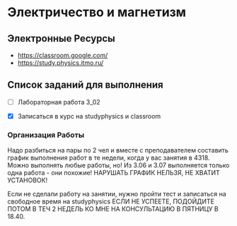# Электричество и магнетизм

## Электронные Ресурсы
- https://classroom.google.com/
- https://study.physics.itmo.ru/

## Список заданий для выполнения

- [ ] Лабораторная работа 3_02

- [x] Записаться в курс на studyphysics и classroom

### Организация Работы
Надо разбиться на пары по 2 чел и вместе с преподавателем составить график выполнения работ в те недели, когда у вас занятия в 4318. 
Можно выполнять любые работы, но! Из 3.06 и 3.07 выполняется только одна работа - они похожие!
НАРУШАТЬ ГРАФИК НЕЛЬЗЯ, НЕ ХВАТИТ УСТАНОВОК!

Если не сделали работу на занятии, нужно пройти тест и записаться на свободное время на studyphysics
ЕСЛИ НЕ УСПЕЕТЕ, ПОДОЙДИТЕ ПОТОМ В ТЕЧ 2 НЕДЕЛЬ КО МНЕ НА КОНСУЛЬТАЦИЮ В ПЯТНИЦУ В 18.40.
